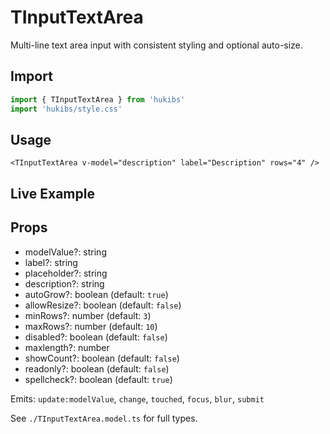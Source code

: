 # TInputTextArea

Multi-line text area input with consistent styling and optional auto-size.

## Import

```ts
import { TInputTextArea } from 'hukibs'
import 'hukibs/style.css'
```

## Usage

```vue
<TInputTextArea v-model="description" label="Description" rows="4" />
```

## Live Example

<Example>
  <TInputTextArea label="Description" placeholder="Write something..." />
</Example>

## Props

- modelValue?: string
- label?: string
- placeholder?: string
- description?: string
- autoGrow?: boolean (default: `true`)
- allowResize?: boolean (default: `false`)
- minRows?: number (default: `3`)
- maxRows?: number (default: `10`)
- disabled?: boolean (default: `false`)
- maxlength?: number
- showCount?: boolean (default: `false`)
- readonly?: boolean (default: `false`)
- spellcheck?: boolean (default: `true`)

Emits: `update:modelValue`, `change`, `touched`, `focus`, `blur`, `submit`

See `./TInputTextArea.model.ts` for full types.
